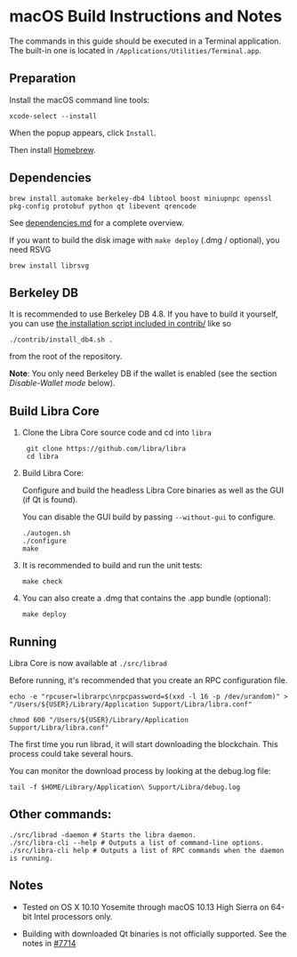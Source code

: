 macOS Build Instructions and Notes
====================================
The commands in this guide should be executed in a Terminal application.
The built-in one is located in `/Applications/Utilities/Terminal.app`.

Preparation
-----------
Install the macOS command line tools:

`xcode-select --install`

When the popup appears, click `Install`.

Then install [Homebrew](https://brew.sh).

Dependencies
----------------------

    brew install automake berkeley-db4 libtool boost miniupnpc openssl pkg-config protobuf python qt libevent qrencode

See [dependencies.md](dependencies.md) for a complete overview.

If you want to build the disk image with `make deploy` (.dmg / optional), you need RSVG

    brew install librsvg

Berkeley DB
-----------
It is recommended to use Berkeley DB 4.8. If you have to build it yourself,
you can use [the installation script included in contrib/](/contrib/install_db4.sh)
like so

```shell
./contrib/install_db4.sh .
```

from the root of the repository.

**Note**: You only need Berkeley DB if the wallet is enabled (see the section *Disable-Wallet mode* below).

Build Libra Core
------------------------

1. Clone the Libra Core source code and cd into `libra`

        git clone https://github.com/libra/libra
        cd libra

2.  Build Libra Core:

    Configure and build the headless Libra Core binaries as well as the GUI (if Qt is found).

    You can disable the GUI build by passing `--without-gui` to configure.

        ./autogen.sh
        ./configure
        make

3.  It is recommended to build and run the unit tests:

        make check

4.  You can also create a .dmg that contains the .app bundle (optional):

        make deploy

Running
-------

Libra Core is now available at `./src/librad`

Before running, it's recommended that you create an RPC configuration file.

    echo -e "rpcuser=librarpc\nrpcpassword=$(xxd -l 16 -p /dev/urandom)" > "/Users/${USER}/Library/Application Support/Libra/libra.conf"

    chmod 600 "/Users/${USER}/Library/Application Support/Libra/libra.conf"

The first time you run librad, it will start downloading the blockchain. This process could take several hours.

You can monitor the download process by looking at the debug.log file:

    tail -f $HOME/Library/Application\ Support/Libra/debug.log

Other commands:
-------

    ./src/librad -daemon # Starts the libra daemon.
    ./src/libra-cli --help # Outputs a list of command-line options.
    ./src/libra-cli help # Outputs a list of RPC commands when the daemon is running.

Notes
-----

* Tested on OS X 10.10 Yosemite through macOS 10.13 High Sierra on 64-bit Intel processors only.

* Building with downloaded Qt binaries is not officially supported. See the notes in [#7714](https://github.com/libra/libra/issues/7714)
